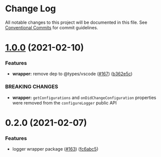 # Change Log

All notable changes to this project will be documented in this file.
See [Conventional Commits](https://conventionalcommits.org) for commit guidelines.

# [1.0.0](https://github.com/SAP/vscode-logging/compare/vscode-logging-extension-wrapper-example@0.2.0...vscode-logging-extension-wrapper-example@1.0.0) (2021-02-10)

### Features

- **wrapper:** remove dep to @types/vscode ([#167](https://github.com/SAP/vscode-logging/issues/167)) ([b362e5c](https://github.com/SAP/vscode-logging/commit/b362e5c3b11020ab09a5e705d7834fa53e8bd48e))

### BREAKING CHANGES

- **wrapper:** `getConfigurations` and `onDidChangeConfiguration` properties
  were removed from the `configureLogger` public API

# 0.2.0 (2021-02-07)

### Features

- logger wrapper package ([#163](https://github.com/SAP/vscode-logging/issues/163)) ([fc6abc5](https://github.com/SAP/vscode-logging/commit/fc6abc5ea43403c3039edb8589c68a0a339e5ebc))
